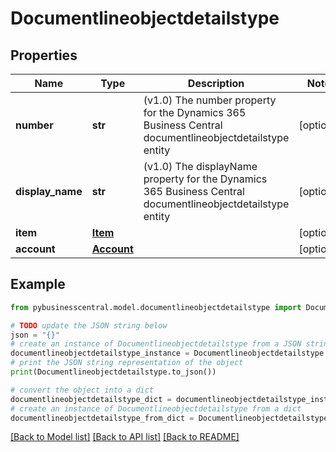 # Documentlineobjectdetailstype


## Properties

Name | Type | Description | Notes
------------ | ------------- | ------------- | -------------
**number** | **str** | (v1.0) The number property for the Dynamics 365 Business Central documentlineobjectdetailstype entity | [optional] 
**display_name** | **str** | (v1.0) The displayName property for the Dynamics 365 Business Central documentlineobjectdetailstype entity | [optional] 
**item** | [**Item**](Item.md) |  | [optional] 
**account** | [**Account**](Account.md) |  | [optional] 

## Example

```python
from pybusinesscentral.model.documentlineobjectdetailstype import Documentlineobjectdetailstype

# TODO update the JSON string below
json = "{}"
# create an instance of Documentlineobjectdetailstype from a JSON string
documentlineobjectdetailstype_instance = Documentlineobjectdetailstype.from_json(json)
# print the JSON string representation of the object
print(Documentlineobjectdetailstype.to_json())

# convert the object into a dict
documentlineobjectdetailstype_dict = documentlineobjectdetailstype_instance.to_dict()
# create an instance of Documentlineobjectdetailstype from a dict
documentlineobjectdetailstype_from_dict = Documentlineobjectdetailstype.from_dict(documentlineobjectdetailstype_dict)
```
[[Back to Model list]](../README.md#documentation-for-models) [[Back to API list]](../README.md#documentation-for-api-endpoints) [[Back to README]](../README.md)


